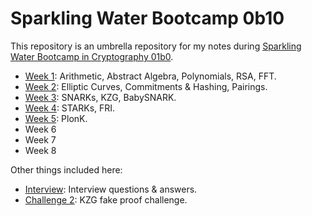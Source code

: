 # Sparkling Water Bootcamp 0b10

This repository is an umbrella repository for my notes during [Sparkling Water Bootcamp in Cryptography 01b0](https://github.com/lambdaclass/lambdaworks/blob/bootcamp0b10/bootcamp/sparkling_water_0b10.md).

- [Week 1](./docs/WEEK-1.md): Arithmetic, Abstract Algebra, Polynomials, RSA, FFT.
- [Week 2](./docs/WEEK-2.md): Elliptic Curves, Commitments & Hashing, Pairings.
- [Week 3](./docs/WEEK-3.md): SNARKs, KZG, BabySNARK.
- [Week 4](./docs/WEEK-4.md): STARKs, FRI.
- [Week 5](./docs/WEEK-5.md): PlonK.
- Week 6
- Week 7
- Week 8

Other things included here:

- [Interview](./docs/INTERVIEW.md): Interview questions & answers.
- [Challenge 2](./src/challenges/chal2/README.md): KZG fake proof challenge.
